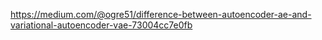 https://medium.com/@ogre51/difference-between-autoencoder-ae-and-variational-autoencoder-vae-73004cc7e0fb


